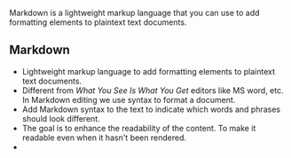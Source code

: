 Markdown is a lightweight markup language that you can use to add formatting elements to plaintext text documents. 

## Markdown
- Lightweight markup language to add formatting elements to plaintext text documents.
- Different from *What You See Is What You Get* editors like MS word, etc. In Markdown editing we use syntax to format a document.
- Add Markdown syntax to the text to indicate which words and phrases should look different.
- The goal is to enhance the readability of the content. To make it readable even when it hasn't been rendered.
- 